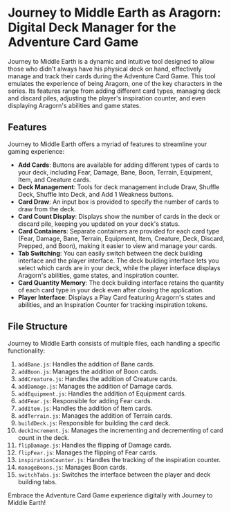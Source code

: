 # Journey to Middle Earth as Aragorn: Digital Deck Manager for the Adventure Card Game

Journey to Middle Earth is a dynamic and intuitive tool designed to allow those who didn't always have his physical deck on hand, effectively manage and track their cards during the Adventure Card Game. This tool emulates the experience of being Aragorn, one of the key characters in the series. Its features range from adding different card types, managing deck and discard piles, adjusting the player's inspiration counter, and even displaying Aragorn's abilities and game states.

## Features 

Journey to Middle Earth offers a myriad of features to streamline your gaming experience:

- **Add Cards**: Buttons are available for adding different types of cards to your deck, including Fear, Damage, Bane, Boon, Terrain, Equipment, Item, and Creature cards.
- **Deck Management**: Tools for deck management include Draw, Shuffle Deck, Shuffle Into Deck, and Add 1 Weakness buttons.
- **Card Draw**: An input box is provided to specify the number of cards to draw from the deck.
- **Card Count Display**: Displays show the number of cards in the deck or discard pile, keeping you updated on your deck's status.
- **Card Containers**: Separate containers are provided for each card type (Fear, Damage, Bane, Terrain, Equipment, Item, Creature, Deck, Discard, Prepped, and Boon), making it easier to view and manage your cards.
- **Tab Switching**: You can easily switch between the deck building interface and the player interface. The deck building interface lets you select which cards are in your deck, while the player interface displays Aragorn's abilities, game states, and inspiration counter.
- **Card Quantity Memory**: The deck building interface retains the quantity of each card type in your deck even after closing the application.
- **Player Interface**: Displays a Play Card featuring Aragorn's states and abilities, and an Inspiration Counter for tracking inspiration tokens.

## File Structure 

Journey to Middle Earth consists of multiple files, each handling a specific functionality:

1. `addBane.js`: Handles the addition of Bane cards.
2. `addBoon.js`: Manages the addition of Boon cards.
3. `addCreature.js`: Handles the addition of Creature cards.
4. `addDamage.js`: Manages the addition of Damage cards.
5. `addEquipment.js`: Handles the addition of Equipment cards.
6. `addFear.js`: Responsible for adding Fear cards.
7. `addItem.js`: Handles the addition of Item cards.
8. `addTerrain.js`: Manages the addition of Terrain cards.
9. `buildDeck.js`: Responsible for building the card deck.
10. `deckIncrement.js`: Manages the incrementing and decrementing of card count in the deck.
11. `flipDamage.js`: Handles the flipping of Damage cards.
12. `flipFear.js`: Manages the flipping of Fear cards.
13. `inspirationCounter.js`: Handles the tracking of the inspiration counter.
14. `manageBoons.js`: Manages Boon cards.
15. `switchTabs.js`: Switches the interface between the player and deck building tabs.

Embrace the Adventure Card Game experience digitally with Journey to Middle Earth!
